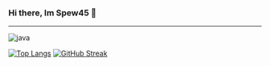 ### Hi there, Im Spew45 👋
<hr>

<img alt="java" src="https://img.shields.io/badge/Learning-javascript-yellow/?logo=javascript&logoColor=&color=e6df20">

[![Top Langs](https://github-readme-stats.vercel.app/api/top-langs/?username=Spew45&theme=dark)](https://github.com/anuraghazra/github-readme-stats)
[![GitHub Streak](https://github-readme-streak-stats.herokuapp.com?user=Spew45&theme=dark&date_format=M%20j%5B%2C%20Y%5D)](https://git.io/streak-stats)

